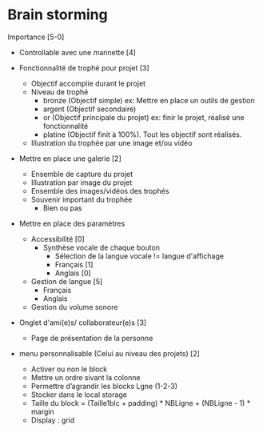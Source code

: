 # Brain storming

Importance [5-0]

- Controllable avec une mannette [4]

- Fonctionnalité de trophé pour projet [3]
  - Objectif accomplie durant le projet
  - Niveau de trophé
    - bronze (Objectif simple) ex: Mettre en place un outils de gestion
    - argent (Objectif secondaire) 
    - or (Objectif principale du projet) ex: finir le projet, réalisé une fonctionnalité
    - platine (Objectif finit à 100%). Tout les objectif sont réalisés.
  - Illustration du trophée par une image et/ou vidéo

- Mettre en place une galerie [2]
  - Ensemble de capture du projet
  - Illustration par image du projet
  - Ensemble des images/vidéos des trophés
  - Souvenir important du trophée
    - Bien ou pas

- Mettre en place des paramètres
  - Accessibilité [0]
    - Synthèse vocale de chaque bouton
      - Sélection de la langue vocale != langue d'affichage
      - Français [1]
      - Anglais [0]
  - Gestion de langue [5]
    - Français
    - Anglais
  - Gestion du volume sonore

- Onglet d'ami(e)s/ collaborateur(e)s [3]
  - Page de présentation de la personne

- menu personnalisable (Celui au niveau des projets) [2]
  - Activer ou non le block
  - Mettre un ordre sivant la colonne
  - Permettre d’agrandir les blocks Lgne (1-2-3)
  - Stocker dans le local storage
  - Taille du block = (Taille1blc + padding) * NBLigne + (NBLigne - 1) * margin
  - Display : grid